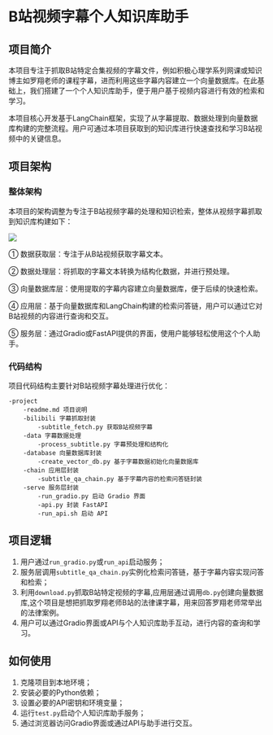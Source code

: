 # B站视频字幕个人知识库助手

## 项目简介

本项目专注于抓取B站特定合集视频的字幕文件，例如积极心理学系列网课或知识博主如罗翔老师的课程字幕，进而利用这些字幕内容建立一个向量数据库。在此基础上，我们搭建了一个个人知识库助手，便于用户基于视频内容进行有效的检索和学习。

本项目核心开发基于LangChain框架，实现了从字幕提取、数据处理到向量数据库构建的完整流程。用户可通过本项目获取到的知识库进行快速查找和学习B站视频中的关键信息。

## 项目架构

### 整体架构

本项目的架构调整为专注于B站视频字幕的处理和知识检索，整体从视频字幕抓取到知识库构建如下：

![](../figures/structure_new.jpg)

① 数据获取层：专注于从B站视频获取字幕文本。

② 数据处理层：将抓取的字幕文本转换为结构化数据，并进行预处理。

③ 向量数据库层：使用提取的字幕内容建立向量数据库，便于后续的快速检索。

④ 应用层：基于向量数据库和LangChain构建的检索问答链，用户可以通过它对B站视频的内容进行查询和交互。

⑤ 服务层：通过Gradio或FastAPI提供的界面，使用户能够轻松使用这个个人助手。

### 代码结构

项目代码结构主要针对B站视频字幕处理进行优化：

    -project
        -readme.md 项目说明
        -bilibili 字幕抓取封装
            -subtitle_fetch.py 获取B站视频字幕
        -data 字幕数据处理
            -process_subtitle.py 字幕预处理和结构化
        -database 向量数据库封装
            -create_vector_db.py 基于字幕数据初始化向量数据库
        -chain 应用层封装
            -subtitle_qa_chain.py 基于字幕内容的检索问答链封装
        -serve 服务层封装
            -run_gradio.py 启动 Gradio 界面
            -api.py 封装 FastAPI
            -run_api.sh 启动 API

## 项目逻辑

1. 用户通过`run_gradio.py`或`run_api`启动服务；
2. 服务层调用`subtitle_qa_chain.py`实例化检索问答链，基于字幕内容实现问答和检索；
3. 利用`download.py`抓取B站特定视频的字幕,应用层通过调用`db.py`创建向量数据库,这个项目是想把抓取罗翔老师B站的法律课字幕，用来回答罗翔老师常举出的法律案例。
4. 用户可以通过Gradio界面或API与个人知识库助手互动，进行内容的查询和学习。

## 如何使用

1. 克隆项目到本地环境；
2. 安装必要的Python依赖；
3. 设置必要的API密钥和环境变量；
4. 运行`test.py`启动个人知识库助手服务；
5. 通过浏览器访问Gradio界面或通过API与助手进行交互。



